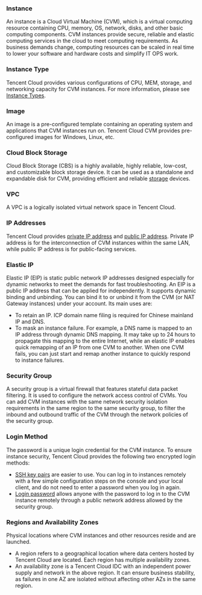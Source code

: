 
### Instance
An instance is a Cloud Virtual Machine (CVM), which is a virtual computing resource containing CPU, memory, OS, network, disks, and other basic computing components.
CVM instances provide secure, reliable and elastic computing services in the cloud to meet computing requirements. As business demands change, computing resources can be scaled in real time to lower your software and hardware costs and simplify IT OPS work.

### Instance Type
Tencent Cloud provides various configurations of CPU, MEM, storage, and networking capacity for CVM instances. For more information, please see [Instance Types](https://intl.cloud.tencent.com/document/product/213/11518).

### Image
An image is a pre-configured template containing an operating system and applications that CVM instances run on. Tencent Cloud CVM provides pre-configured images for Windows, Linux, etc.

### Cloud Block Storage
Cloud Block Storage (CBS) is a highly available, highly reliable, low-cost, and customizable block storage device. It can be used as a standalone and expandable disk for CVM, providing efficient and reliable [storage](https://intl.cloud.tencent.com/document/product/213/4952) devices.

### VPC
A VPC is a logically isolated virtual network space in Tencent Cloud.

### IP Addresses
Tencent Cloud provides [private IP address](https://intl.cloud.tencent.com/document/product/213/5225) and [public IP address](https://intl.cloud.tencent.com/document/product/213/5224). Private IP address is for the interconnection of CVM instances within the same LAN, while public IP address is for public-facing services.

### Elastic IP
Elastic IP (EIP) is static public network IP addresses designed especially for dynamic networks to meet the demands for fast troubleshooting.
An EIP is a public IP address that can be applied for independently. It supports dynamic binding and unbinding. You can bind it to or unbind it from the CVM (or NAT Gateway instances) under your account. Its main uses are:
- To retain an IP. ICP domain name filing is required for Chinese mainland IP and DNS.
- To mask an instance failure. For example, a DNS name is mapped to an IP address through dynamic DNS mapping. It may take up to 24 hours to propagate this mapping to the entire Internet, while an elastic IP enables quick remapping of an IP from one CVM to another. When one CVM fails, you can just start and remap another instance to quickly respond to instance failures.

### Security Group
A security group is a virtual firewall that features stateful data packet filtering. It is used to configure the network access control of CVMs. You can add CVM instances with the same network security isolation requirements in the same region to the same security group, to filter the inbound and outbound traffic of the CVM through the network policies of the security group.

### Login Method
The password is a unique login credential for the CVM instance. To ensure instance security, Tencent Cloud provides the following two encrypted login methods:
- [SSH key pairs](https://intl.cloud.tencent.com/document/product/213/6092) are easier to use. You can log in to instances remotely with a few simple configuration steps on the console and your local client, and do not need to enter a password when you log in again.
- [Login password](https://intl.cloud.tencent.com/document/product/213/6093) allows anyone with the password to log in to the CVM instance remotely through a public network address allowed by the security group.

### Regions and Availability Zones
Physical locations where CVM instances and other resources reside and are launched.
- A region refers to a geographical location where data centers hosted by Tencent Cloud are located. Each region has multiple availability zones.
- An availability zone is a Tencent Cloud IDC with an independent power supply and network in the above region. It can ensure business stability, as failures in one AZ are isolated without affecting other AZs in the same region.



